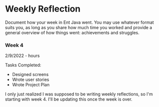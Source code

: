 # Weekly Reflection

Document how your week in Ent Java went. You may use whatever format suits you, as long as you share how much time you worked and provide a general overview of how things went: achievements and struggles.


### Week 4

2/9/2022 -  hours

Tasks Completed:
* Designed screens
* Wrote user stories
* Wrote Project Plan

I only just realized I was supposed to be writing weekly reflections, so I'm starting with week 4. I'll be updating
this once the week is over.
